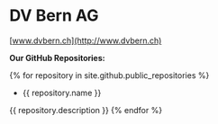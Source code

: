 # DV Bern AG

[www.dvbern.ch](http://www.dvbern.ch)

**Our GitHub Repositories:**

{% for repository in site.github.public_repositories %}
  * {{ repository.name }}
  
   {{ repository.description }}
{% endfor %}